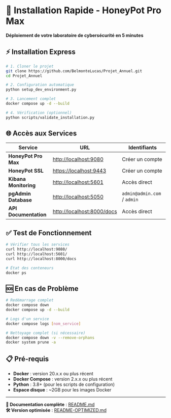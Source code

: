 # 🚀 Installation Rapide - HoneyPot Pro Max

**Déploiement de votre laboratoire de cybersécurité en 5 minutes**

## ⚡ Installation Express

```bash
# 1. Cloner le projet
git clone https://github.com/BelmonteLucas/Projet_Annuel.git
cd Projet_Annuel

# 2. Configuration automatique
python setup_dev_environment.py

# 3. Lancement complet
docker compose up -d --build

# 4. Vérification (optionnel)
python scripts/validate_installation.py
```

## 🌐 Accès aux Services

| Service | URL | Identifiants |
|---------|-----|--------------|
| **HoneyPot Pro Max** | [http://localhost:9080](http://localhost:9080) | Créer un compte |
| **HoneyPot SSL** | [https://localhost:9443](https://localhost:9443) | Créer un compte |
| **Kibana Monitoring** | [http://localhost:5601](http://localhost:5601) | Accès direct |
| **pgAdmin Database** | [http://localhost:5050](http://localhost:5050) | `admin@admin.com` / `admin` |
| **API Documentation** | [http://localhost:8000/docs](http://localhost:8000/docs) | Accès direct |

## ✅ Test de Fonctionnement

```bash
# Vérifier tous les services
curl http://localhost:9080/
curl http://localhost:5601/
curl http://localhost:8000/docs

# État des conteneurs
docker ps
```

## 🆘 En cas de Problème

```bash
# Redémarrage complet
docker compose down
docker compose up -d --build

# Logs d'un service
docker compose logs [nom_service]

# Nettoyage complet (si nécessaire)
docker compose down -v --remove-orphans
docker system prune -a
```

## 📋 Pré-requis

- **Docker** : version 20.x.x ou plus récent
- **Docker Compose** : version 2.x.x ou plus récent  
- **Python** : 3.8+ (pour les scripts de configuration)
- **Espace disque** : ~2GB pour les images Docker

---

**🔗 Documentation complète** : [README.md](README.md)  
**🛠️ Version optimisée** : [README-OPTIMIZED.md](README-OPTIMIZED.md)
